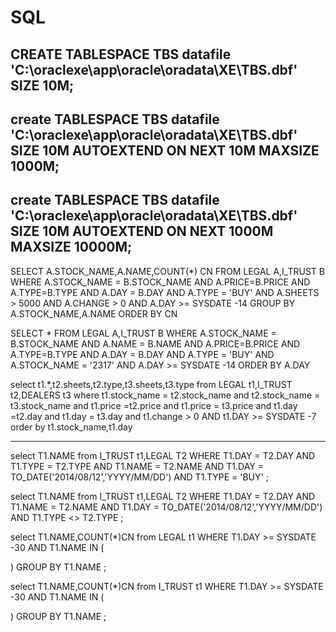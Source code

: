 # SQL
CREATE TABLESPACE TBS
datafile 'C:\oraclexe\app\oracle\oradata\XE\TBS.dbf' SIZE 10M;
--------------------------------------------------------------------------
create TABLESPACE TBS
datafile 'C:\oraclexe\app\oracle\oradata\XE\TBS.dbf' SIZE 10M
 AUTOEXTEND ON
    NEXT 10M
    MAXSIZE 1000M;
--------------------------------------------------------------------------
create TABLESPACE TBS
datafile 'C:\oraclexe\app\oracle\oradata\XE\TBS.dbf' SIZE 10M
 AUTOEXTEND ON
    NEXT 1000M
    MAXSIZE 10000M;
--------------------------------------------------------------------------

SELECT A.STOCK_NAME,A.NAME,COUNT(*) CN
FROM LEGAL A,I_TRUST B
WHERE A.STOCK_NAME = B.STOCK_NAME
AND A.PRICE=B.PRICE
AND A.TYPE=B.TYPE
AND A.DAY = B.DAY
AND A.TYPE = 'BUY'
AND A.SHEETS > 5000
AND A.CHANGE > 0
AND A.DAY >= SYSDATE -14
GROUP BY A.STOCK_NAME,A.NAME
ORDER BY CN

SELECT *
FROM LEGAL A,I_TRUST B
WHERE  A.STOCK_NAME = B.STOCK_NAME
AND A.NAME = B.NAME
AND A.PRICE=B.PRICE
AND A.TYPE=B.TYPE
AND A.DAY = B.DAY
AND A.TYPE = 'BUY'
AND A.STOCK_NAME = '2317'
AND A.DAY >= SYSDATE -14
ORDER BY A.DAY


select t1.*,t2.sheets,t2.type,t3.sheets,t3.type 
from LEGAL t1,I_TRUST t2,DEALERS t3
where t1.stock_name = t2.stock_name
and t2.stock_name = t3.stock_name
and t1.price =t2.price
and t1.price = t3.price
and t1.day =t2.day
and t1.day = t3.day
and t1.change > 0
AND t1.DAY >= SYSDATE -7
order by t1.stock_name,t1.day


----------------------------------------
select T1.NAME
from I_TRUST t1,LEGAL T2
WHERE T1.DAY = T2.DAY
AND T1.TYPE = T2.TYPE
AND T1.NAME = T2.NAME
AND T1.DAY = TO_DATE('2014/08/12','YYYY/MM/DD')
AND T1.TYPE = 'BUY'
;

select T1.NAME
from I_TRUST t1,LEGAL T2
WHERE T1.DAY = T2.DAY
AND T1.NAME = T2.NAME
AND T1.DAY = TO_DATE('2014/08/12','YYYY/MM/DD')
AND T1.TYPE <>  T2.TYPE
;

select T1.NAME,COUNT(*)CN
from LEGAL t1
WHERE T1.DAY >= SYSDATE -30
AND T1.NAME IN (

)
GROUP BY T1.NAME
;

select T1.NAME,COUNT(*)CN
from I_TRUST t1
WHERE T1.DAY >= SYSDATE -30
AND T1.NAME IN (

)
GROUP BY T1.NAME
;
